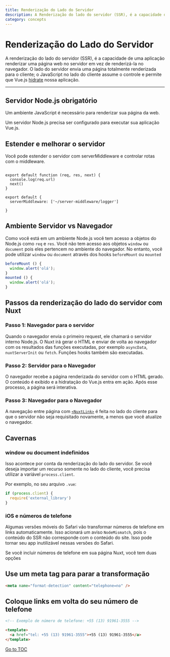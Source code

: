 ```yaml
---
title: Renderização do Lado do Servidor
description: A Renderização do lado do servidor (SSR), é a capacidade de uma aplicação renderizar uma página web no servidor em vez de renderizá-la no navegador.
category: concepts
---
```


# Renderização do Lado do Servidor

A renderização do lado do servidor (SSR), é a capacidade de uma aplicação renderizar uma página web no servidor em vez de renderizá-la no navegador. O lado do servidor envia uma página totalmente renderizada para o cliente; o JavaScript no lado do cliente assume o controle e permite que Vue.js [hidrate](https://ssr.vuejs.org/guide/hydration.html) nossa aplicação.

---

## Servidor Node.js obrigatório

Um ambiente JavaScript é necessário para renderizar sua página da web.

Um servidor Node.js precisa ser configurado para executar sua aplicação Vue.js.

## Estender e melhorar o servidor

Você pode estender o servidor com serverMiddleware e controlar rotas com o middleware.

```js{}[server-middleware/logger.js]

export default function (req, res, next) {
  console.log(req.url)
  next()
}
```

```js{}[nuxt.config.js]
export default {
  serverMiddleware: ['~/server-middleware/logger']

}
```

## Ambiente Servidor vs Navegador

Como você está em um ambiente Node.js você tem acesso a objetos do Node.js como `req` e `res`. Você não tem acesso aos objetos `window` ou `document` pois eles pertencem no ambiente do navegador. No entanto, você pode utilizar `window` ou `document` através dos hooks `beforeMount` ou `mounted`

```js
beforeMount () {
  window.alert('olá');
}
mounted () {
  window.alert('olá');
}
```

## Passos da renderização do lado do servidor com Nuxt

### Passo 1: Navegador para o servidor

Quando o navegador envia o primeiro request, ele chamará o servidor interno Node.js. O Nuxt irá gerar o HTML e enviar de volta ao navegador com os resultados das funções executadas, por exemplo `asyncData`, `nuxtServerInit` ou `fetch`. Funções hooks também são executadas.

### Passo 2: Servidor para o Navegador

O navegador recebe a página renderizada do servidor com o HTML gerado. O conteúdo é exibido e a hidratação do Vue.js entra em ação. Após esse processo, a página será interativa.

### Passo 3: Navegador para o Navegador

A navegação entre página com [`<NuxtLink>`](./features/nuxt-componentes#the-nuxtlink-componente) é feita no lado do cliente para que o servidor não seja requisitado novamente, a menos que você atualize o navegador.

## Cavernas

### window ou document indefinidos

Isso acontece por conta da renderização do lado do servidor. Se você deseja importar um recurso somente no lado do cliente, você precisa utilizar a variável `process.client`.

Por exemplo, no seu arquivo `.vue`:

```js
if (process.client) {
  require('external_library')
}
```

### iOS e números de telefone

Algumas versões móveis do Safari vão transformar números de telefone em links automaticamente. Isso acionará um aviso `NodeMismatch`, pois o conteúdo do SSR não corresponde com o conteúdo do site. Isso pode tornar seu app inutilizável nessas versões do Safari.

Se você incluir números de telefone em sua página Nuxt, você tem duas opções

## Use um meta tag para parar a transformação

```html
<meta name="format-detection" content="telephone=no" />
```

## Coloque links em volta do seu número de telefone

```html
<!-- Exemplo de número de telefone: +55 (13) 91961-3555 -->

<template>
  <a href="tel: +55 (13) 91961-3555">+55 (13) 91961-3555</a>
</template>
```
<span style='float: footnote;'><a href="../index.html#toc">Go to TOC</a></span>
